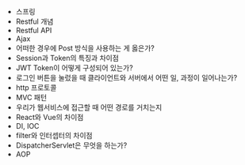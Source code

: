 * 스프링
* Restful 개념
* Restful API
* Ajax
* 어떠한 경우에 Post 방식을 사용하는 게 옳은가?
* Session과 Token의 특징과 차이점
* JWT Token이 어떻게 구성되어 있는가?
* 로그인 버튼을 눌렀을 때 클라이언트와 서버에서 어떤 일, 과정이 일어나는가?
* http 프로토콜
* MVC 패턴
* 우리가 웹서비스에 접근할 때 어떤 경로를 거치는지
* React와 Vue의 차이점
* DI, IOC
* filter와 인터셉터의 차이점
* DispatcherServlet은 무엇을 하는가?
* AOP
